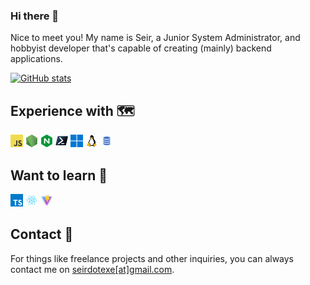 ### Hi there 👋

Nice to meet you! My name is Seir, a Junior System Administrator, and hobbyist developer that's capable of creating (mainly) backend applications.

[![GitHub stats](https://github-readme-stats.vercel.app/api?username=seirdotexe&count_private=true&show_icons=true&theme=radical)]()

## Experience with 🗺️

<code><img height="20" alt="javascript" src="https://raw.githubusercontent.com/seirdotexe/seirdotexe/main/assets/javascript.png"></code>
<code><img height="20" alt="nodejs" src="https://raw.githubusercontent.com/seirdotexe/seirdotexe/main/assets/nodejs.png"></code>
<code><img height="20" alt="nginx" src="https://raw.githubusercontent.com/seirdotexe/seirdotexe/main/assets/nginx.png"></code>
<code><img height="20" alt="powershell" src="https://raw.githubusercontent.com/seirdotexe/seirdotexe/main/assets/powershell.png"></code>
<code><img height="20" alt="windows" src="https://raw.githubusercontent.com/seirdotexe/seirdotexe/main/assets/windows.png"></code>
<code><img height="20" alt="linux" src="https://raw.githubusercontent.com/seirdotexe/seirdotexe/main/assets/linux.png"></code>
<code><img height="20" alt="sql" src="https://raw.githubusercontent.com/seirdotexe/seirdotexe/main/assets/sql.png"></code>

## Want to learn 📝

<code><img height="20" alt="typescript" src="https://raw.githubusercontent.com/seirdotexe/seirdotexe/main/assets/typescript.png"></code>
<code><img height="20" alt="react" src="https://raw.githubusercontent.com/seirdotexe/seirdotexe/main/assets/react.png"></code>
<code><img height="20" alt="vite" src="https://raw.githubusercontent.com/seirdotexe/seirdotexe/main/assets/vite.png"></code>

## Contact 📧

For things like freelance projects and other inquiries, you can always contact me on [seirdotexe[at]gmail.com](mailto:seirdotexe@gmail.com).
